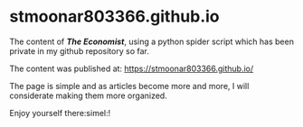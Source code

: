 # stmoonar803366.github.io

The content of ***The Economist***, using a python spider script which has been private in my github repository so far.

The content was published at: https://stmoonar803366.github.io/

The page is simple and as articles become more and more, I will considerate making them more organized.

Enjoy yourself there:simel:!
